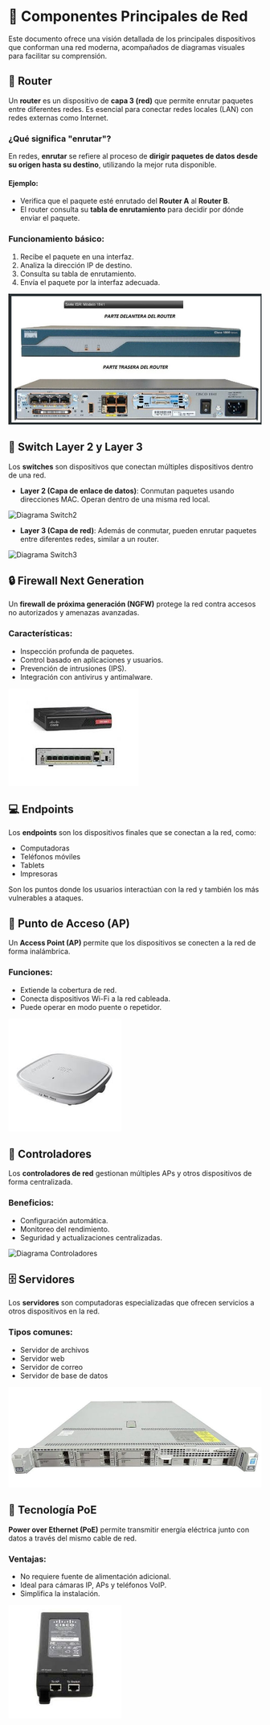 # 📡 Componentes Principales de Red

Este documento ofrece una visión detallada de los principales dispositivos que conforman una red moderna, acompañados de diagramas visuales para facilitar su comprensión.

## 🔁 Router

Un **router** es un dispositivo de **capa 3 (red)** que permite enrutar paquetes entre diferentes redes. Es esencial para conectar redes locales (LAN) con redes externas como Internet.

### ¿Qué significa "enrutar"?

En redes, **enrutar** se refiere al proceso de **dirigir paquetes de datos desde su origen hasta su destino**, utilizando la mejor ruta disponible.

#### Ejemplo:
- Verifica que el paquete esté enrutado del **Router A** al **Router B**.
- El router consulta su **tabla de enrutamiento** para decidir por dónde enviar el paquete.

### Funcionamiento básico:
1. Recibe el paquete en una interfaz.
2. Analiza la dirección IP de destino.
3. Consulta su tabla de enrutamiento.
4. Envía el paquete por la interfaz adecuada.

![Diagrama Router](images/router.jpg)

## 🔀 Switch Layer 2 y Layer 3

Los **switches** son dispositivos que conectan múltiples dispositivos dentro de una red. 

- **Layer 2 (Capa de enlace de datos)**: Conmutan paquetes usando direcciones MAC. Operan dentro de una misma red local.
  
![Diagrama Switch2](/images/switch.jpg)
  
- **Layer 3 (Capa de red)**: Además de conmutar, pueden enrutar paquetes entre diferentes redes, similar a un router.
  
![Diagrama Switch3](/images/layer3.png)


## 🔒 Firewall Next Generation

Un **firewall de próxima generación (NGFW)** protege la red contra accesos no autorizados y amenazas avanzadas.

### Características:
- Inspección profunda de paquetes.
- Control basado en aplicaciones y usuarios.
- Prevención de intrusiones (IPS).
- Integración con antivirus y antimalware.

![Diagrama Firewall](images/firewall.jpg)

## 💻 Endpoints

Los **endpoints** son los dispositivos finales que se conectan a la red, como:

- Computadoras
- Teléfonos móviles
- Tablets
- Impresoras

Son los puntos donde los usuarios interactúan con la red y también los más vulnerables a ataques.


## 📶 Punto de Acceso (AP)

Un **Access Point (AP)** permite que los dispositivos se conecten a la red de forma inalámbrica.

### Funciones:
- Extiende la cobertura de red.
- Conecta dispositivos Wi-Fi a la red cableada.
- Puede operar en modo puente o repetidor.

![Diagrama AP](images/AP.jpg)

## 🧠 Controladores

Los **controladores de red** gestionan múltiples APs y otros dispositivos de forma centralizada.

### Beneficios:
- Configuración automática.
- Monitoreo del rendimiento.
- Seguridad y actualizaciones centralizadas.

![Diagrama Controladores](/images/controlador.jpg)

## 🗄️ Servidores

Los **servidores** son computadoras especializadas que ofrecen servicios a otros dispositivos en la red.

### Tipos comunes:
- Servidor de archivos
- Servidor web
- Servidor de correo
- Servidor de base de datos

![Diagrama Servidores](images/servidor.jpg)

## 🔌 Tecnología PoE

**Power over Ethernet (PoE)** permite transmitir energía eléctrica junto con datos a través del mismo cable de red.

### Ventajas:
- No requiere fuente de alimentación adicional.
- Ideal para cámaras IP, APs y teléfonos VoIP.
- Simplifica la instalación.

![Diagrama PoE](images/PoE.jpg)
